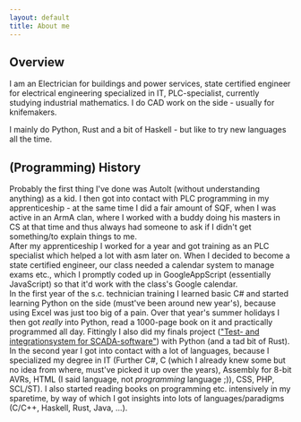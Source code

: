 ```yaml
---
layout: default
title: About me
---
```


## Overview

I am an Electrician for buildings and power services, state certified engineer for electrical engineering specialized in IT, PLC-specialist, currently studying industrial mathematics.
I do CAD work on the side - usually for knifemakers.

I mainly do Python, Rust and a bit of Haskell - but like to try new languages all the time.

## (Programming) History

Probably the first thing I've done was AutoIt (without understanding anything) as a kid. I then got into contact with PLC programming in my apprenticeship - at the same time I did a fair amount of SQF, when I was active in an ArmA clan, where I worked with a buddy doing his masters in CS at that time and thus always had someone to ask if I didn't get something/to explain things to me.  
After my apprenticeship I worked for a year and got training as an PLC specialist which helped a lot with asm later on. When I decided to become a state certified engineer, our class needed a calendar system to manage exams etc., which I promptly coded up in GoogleAppScript (essentially JavaScript) so that it'd work with the class's Google calendar.  
In the first year of the s.c. technician training I learned basic C# and started learning Python on the side (must've been around new year's), because using Excel was just too big of a pain. Over that year's summer holidays I then got _really_ into Python, read a 1000-page book on it and practically programmed all day. Fittingly I also did my finals project (["Test- and integrationsystem for SCADA-software"](https://github.com/SV-97/TUInventory/blob/master/TUInventory/Documentation/Documentation.pdf)) with Python (and a tad bit of Rust).  
In the second year I got into contact with a lot of languages, because I specialized my degree in IT (Further C#, C (which I already knew some but no idea from where, must've picked it up over the years), Assembly for 8-bit AVRs, HTML (I said language, not _programming_ language ;)), CSS, PHP, SCL/ST). I also started reading books on programming etc. intensively in my sparetime, by way of which I got insights into lots of languages/paradigms (C/C++, Haskell, Rust, Java, ...).
